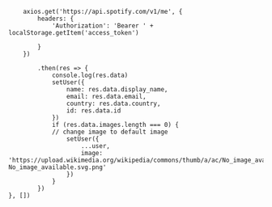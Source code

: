         axios.get('https://api.spotify.com/v1/me', {
            headers: {
                'Authorization': 'Bearer ' + localStorage.getItem('access_token')
                
            }
        })

            .then(res => {
                console.log(res.data)
                setUser({
                    name: res.data.display_name,
                    email: res.data.email,
                    country: res.data.country,
                    id: res.data.id
                })
                if (res.data.images.length === 0) {
                // change image to default image
                    setUser({
                        ...user,
                        image: 'https://upload.wikimedia.org/wikipedia/commons/thumb/a/ac/No_image_available.svg/1200px-No_image_available.svg.png'
                    })
                }
            })
    }, [])